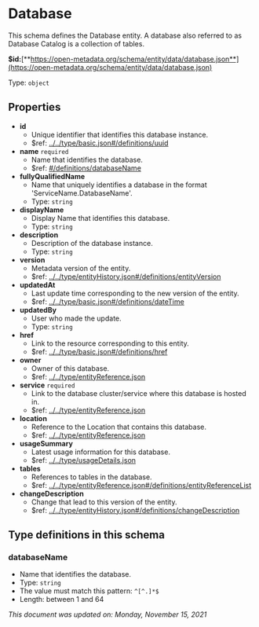 # Database

This schema defines the Database entity. A database also referred to as Database Catalog is a collection of tables.

**$id:**[**https://open-metadata.org/schema/entity/data/database.json**](https://open-metadata.org/schema/entity/data/database.json)

Type: `object`

## Properties
- **id**
  - Unique identifier that identifies this database instance.
  - $ref: [../../type/basic.json#/definitions/uuid](../types/basic.md#uuid)
- **name** `required`
  - Name that identifies the database.
  - $ref: [#/definitions/databaseName](#databasename)
- **fullyQualifiedName**
  - Name that uniquely identifies a database in the format 'ServiceName.DatabaseName'.
  - Type: `string`
- **displayName**
  - Display Name that identifies this database.
  - Type: `string`
- **description**
  - Description of the database instance.
  - Type: `string`
- **version**
  - Metadata version of the entity.
  - $ref: [../../type/entityHistory.json#/definitions/entityVersion](../types/entityhistory.md#entityversion)
- **updatedAt**
  - Last update time corresponding to the new version of the entity.
  - $ref: [../../type/basic.json#/definitions/dateTime](../types/basic.md#datetime)
- **updatedBy**
  - User who made the update.
  - Type: `string`
- **href**
  - Link to the resource corresponding to this entity.
  - $ref: [../../type/basic.json#/definitions/href](../types/basic.md#href)
- **owner**
  - Owner of this database.
  - $ref: [../../type/entityReference.json](../types/entityreference.md)
- **service** `required`
  - Link to the database cluster/service where this database is hosted in.
  - $ref: [../../type/entityReference.json](../types/entityreference.md)
- **location**
  - Reference to the Location that contains this database.
  - $ref: [../../type/entityReference.json](../types/entityreference.md)
- **usageSummary**
  - Latest usage information for this database.
  - $ref: [../../type/usageDetails.json](../types/usagedetails.md)
- **tables**
  - References to tables in the database.
  - $ref: [../../type/entityReference.json#/definitions/entityReferenceList](../types/entityreference.md#entityreferencelist)
- **changeDescription**
  - Change that lead to this version of the entity.
  - $ref: [../../type/entityHistory.json#/definitions/changeDescription](../types/entityhistory.md#changedescription)


## Type definitions in this schema

### databaseName

- Name that identifies the database.
- Type: `string`
- The value must match this pattern: `^[^.]*$`
- Length: between 1 and 64


_This document was updated on: Monday, November 15, 2021_